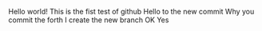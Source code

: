 Hello world!
This is the fist test of github
Hello to the new commit
Why you commit the forth 
I create the new branch
OK
Yes
